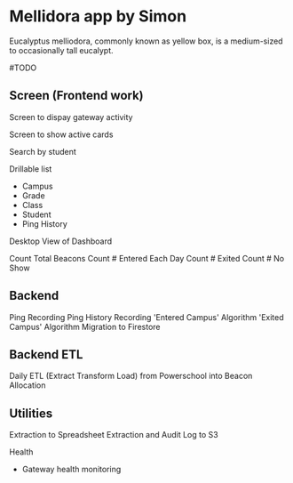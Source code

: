 # Mellidora app by Simon

Eucalyptus melliodora, commonly known as yellow box, is a medium-sized to occasionally tall eucalypt.

#TODO


Screen (Frontend work)
----------------------
Screen to dispay gateway activity

Screen to show active cards

Search by student

Drillable list
 - Campus
 - Grade
 - Class
 - Student
 - Ping History

Desktop View of Dashboard

Count Total Beacons
Count # Entered Each Day
Count # Exited
Count # No Show


Backend
----------------------
Ping Recording
Ping History Recording
'Entered Campus' Algorithm
'Exited Campus' Algorithm
Migration to Firestore

Backend ETL
----------------------

Daily ETL (Extract Transform Load) from Powerschool into Beacon Allocation


Utilities
----------------------
Extraction to Spreadsheet
Extraction and Audit Log to S3

Health
 - Gateway health monitoring





